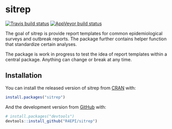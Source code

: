 
<!-- README.md is generated from README.Rmd. Please edit that file -->

# sitrep

[![Travis build
status](https://travis-ci.org/R4EPI/sitrep.svg?branch=master)](https://travis-ci.org/R4EPI/sitrep)
[![AppVeyor build
status](https://ci.appveyor.com/api/projects/status/github/R4EPI/sitrep?branch=master&svg=true)](https://ci.appveyor.com/project/R4EPI/sitrep)

The goal of sitrep is provide report templates for common
epidemiological surveys and outbreak reports. The package further
contains helper function that standardize certain analyses.

The package is work in progress to test the idea of report templates
within a central package. Anything can change or break at any time.

## Installation

You can install the released version of sitrep from
[CRAN](https://CRAN.R-project.org) with:

``` r
install.packages("sitrep")
```

And the development version from [GitHub](https://github.com/) with:

``` r
# install.packages("devtools")
devtools::install_github("R4EPI/sitrep")
```
